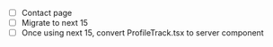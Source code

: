 - [ ] Contact page
- [ ] Migrate to next 15
- [ ] Once using next 15, convert ProfileTrack.tsx to server component
